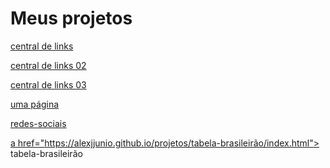 #  Meus projetos


<a href="https://alexjjunio.github.io/projetos/central-de-links/index.html"> central de links

<a href="https://alexjjunio.github.io/projetos/central-de-links-002/index.html"> central de links 02

<a href="https://alexjjunio.github.io/projetos/central-de-links-003/index.html"> central de links 03

<a href="https://alexjjunio.github.io/projetos/site-gabriella/index.html"> uma página

<a href="https://alexjjunio.github.io/projetos/redes-sociais/index.html"> redes-sociais

a href="https://alexjjunio.github.io/projetos/tabela-brasileirão/index.html"> tabela-brasileirão




